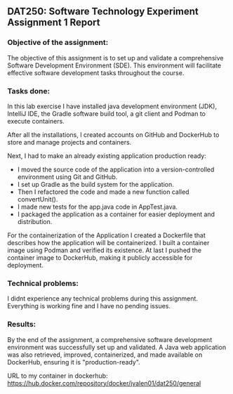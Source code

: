 ## DAT250: Software Technology Experiment Assignment 1 Report

### Objective of the assignment:
The objective of this assignment is to set up and validate a comprehensive Software Development Environment (SDE). 
This environment will facilitate effective software development tasks throughout the course.

### Tasks done:
In this lab exercise I have installed java development environment (JDK), 
IntelliJ IDE, the Gradle software build tool, a git client and Podman to execute containers.

After all the installations, I created accounts on GitHub and DockerHub to store and manage projects and containers.

Next, I had to make an already existing application production ready: 
- I moved the source code of the application into a version-controlled environment using Git and GitHub.
- I set up Gradle as the build system for the application.
- Then I refactored the code and made a new function called convertUnit(). 
- I made new tests for the app.java code in AppTest.java. 
- I packaged the application as a container for easier deployment and distribution.

For the containerization of the Application I created a Dockerfile that describes how the application will be containerized.
I built a container image using Podman and verified its existence.
At last I pushed the container image to DockerHub, making it publicly accessible for deployment.

### Technical problems:
I didnt experience any technical problems during this assignment. 
Everything is working fine and I have no pending issues. 

### Results:
By the end of the assignment, a comprehensive software development environment was successfully set up and validated. 
A Java web application was also retrieved, improved, containerized, and made available on DockerHub, ensuring it is "production-ready".


URL to my container in dockerhub: https://hub.docker.com/repository/docker/jvalen01/dat250/general

